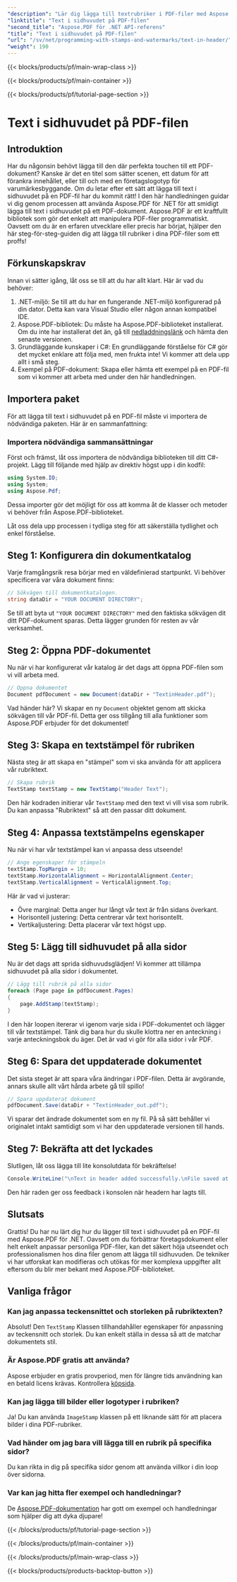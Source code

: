 ```yaml
---
"description": "Lär dig lägga till textrubriker i PDF-filer med Aspose.PDF för .NET med den här steg-för-steg-handledningen. Förbättra dina dokument effektivt och ändamålsenligt."
"linktitle": "Text i sidhuvudet på PDF-filen"
"second_title": "Aspose.PDF för .NET API-referens"
"title": "Text i sidhuvudet på PDF-filen"
"url": "/sv/net/programming-with-stamps-and-watermarks/text-in-header/"
"weight": 190
---
```


{{< blocks/products/pf/main-wrap-class >}}

{{< blocks/products/pf/main-container >}}

{{< blocks/products/pf/tutorial-page-section >}}

# Text i sidhuvudet på PDF-filen

## Introduktion

Har du någonsin behövt lägga till den där perfekta touchen till ett PDF-dokument? Kanske är det en titel som sätter scenen, ett datum för att förankra innehållet, eller till och med en företagslogotyp för varumärkesbyggande. Om du letar efter ett sätt att lägga till text i sidhuvudet på en PDF-fil har du kommit rätt! I den här handledningen guidar vi dig genom processen att använda Aspose.PDF för .NET för att smidigt lägga till text i sidhuvudet på ett PDF-dokument. Aspose.PDF är ett kraftfullt bibliotek som gör det enkelt att manipulera PDF-filer programmatiskt. Oavsett om du är en erfaren utvecklare eller precis har börjat, hjälper den här steg-för-steg-guiden dig att lägga till rubriker i dina PDF-filer som ett proffs!

## Förkunskapskrav

Innan vi sätter igång, låt oss se till att du har allt klart. Här är vad du behöver:

1. .NET-miljö: Se till att du har en fungerande .NET-miljö konfigurerad på din dator. Detta kan vara Visual Studio eller någon annan kompatibel IDE.
2. Aspose.PDF-bibliotek: Du måste ha Aspose.PDF-biblioteket installerat. Om du inte har installerat det än, gå till [nedladdningslänk](https://releases.aspose.com/pdf/net/) och hämta den senaste versionen.
3. Grundläggande kunskaper i C#: En grundläggande förståelse för C# gör det mycket enklare att följa med, men frukta inte! Vi kommer att dela upp allt i små steg.
4. Exempel på PDF-dokument: Skapa eller hämta ett exempel på en PDF-fil som vi kommer att arbeta med under den här handledningen.

## Importera paket

För att lägga till text i sidhuvudet på en PDF-fil måste vi importera de nödvändiga paketen. Här är en sammanfattning:

### Importera nödvändiga sammansättningar

Först och främst, låt oss importera de nödvändiga biblioteken till ditt C#-projekt. Lägg till följande med hjälp av direktiv högst upp i din kodfil:

```csharp
using System.IO;
using System;
using Aspose.Pdf;
```

Dessa importer gör det möjligt för oss att komma åt de klasser och metoder vi behöver från Aspose.PDF-biblioteket.

Låt oss dela upp processen i tydliga steg för att säkerställa tydlighet och enkel förståelse.

## Steg 1: Konfigurera din dokumentkatalog

Varje framgångsrik resa börjar med en väldefinierad startpunkt. Vi behöver specificera var våra dokument finns:

```csharp
// Sökvägen till dokumentkatalogen.
string dataDir = "YOUR DOCUMENT DIRECTORY";
```

Se till att byta ut `"YOUR DOCUMENT DIRECTORY"` med den faktiska sökvägen dit ditt PDF-dokument sparas. Detta lägger grunden för resten av vår verksamhet.

## Steg 2: Öppna PDF-dokumentet

Nu när vi har konfigurerat vår katalog är det dags att öppna PDF-filen som vi vill arbeta med.

```csharp
// Öppna dokumentet
Document pdfDocument = new Document(dataDir + "TextinHeader.pdf");
```

Vad händer här? Vi skapar en ny `Document` objektet genom att skicka sökvägen till vår PDF-fil. Detta ger oss tillgång till alla funktioner som Aspose.PDF erbjuder för det dokumentet!

## Steg 3: Skapa en textstämpel för rubriken

Nästa steg är att skapa en "stämpel" som vi ska använda för att applicera vår rubriktext.

```csharp
// Skapa rubrik
TextStamp textStamp = new TextStamp("Header Text");
```

Den här kodraden initierar vår `TextStamp` med den text vi vill visa som rubrik. Du kan anpassa "Rubriktext" så att den passar ditt dokument. 

## Steg 4: Anpassa textstämpelns egenskaper

Nu när vi har vår textstämpel kan vi anpassa dess utseende!

```csharp
// Ange egenskaper för stämpeln
textStamp.TopMargin = 10;
textStamp.HorizontalAlignment = HorizontalAlignment.Center;
textStamp.VerticalAlignment = VerticalAlignment.Top;
```

Här är vad vi justerar:
- Övre marginal: Detta anger hur långt vår text är från sidans överkant.
- Horisontell justering: Detta centrerar vår text horisontellt.
- Vertikaljustering: Detta placerar vår text högst upp.

## Steg 5: Lägg till sidhuvudet på alla sidor

Nu är det dags att sprida sidhuvudsglädjen! Vi kommer att tillämpa sidhuvudet på alla sidor i dokumentet.

```csharp
// Lägg till rubrik på alla sidor
foreach (Page page in pdfDocument.Pages)
{
    page.AddStamp(textStamp);
}
```

I den här loopen itererar vi igenom varje sida i PDF-dokumentet och lägger till vår textstämpel. Tänk dig bara hur du skulle klottra ner en anteckning i varje anteckningsbok du äger. Det är vad vi gör för alla sidor i vår PDF.

## Steg 6: Spara det uppdaterade dokumentet

Det sista steget är att spara våra ändringar i PDF-filen. Detta är avgörande, annars skulle allt vårt hårda arbete gå till spillo!

```csharp
// Spara uppdaterat dokument
pdfDocument.Save(dataDir + "TextinHeader_out.pdf");
```

Vi sparar det ändrade dokumentet som en ny fil. På så sätt behåller vi originalet intakt samtidigt som vi har den uppdaterade versionen till hands.

## Steg 7: Bekräfta att det lyckades

Slutligen, låt oss lägga till lite konsolutdata för bekräftelse!

```csharp
Console.WriteLine("\nText in header added successfully.\nFile saved at " + dataDir);
```

Den här raden ger oss feedback i konsolen när headern har lagts till.

## Slutsats

Grattis! Du har nu lärt dig hur du lägger till text i sidhuvudet på en PDF-fil med Aspose.PDF för .NET. Oavsett om du förbättrar företagsdokument eller helt enkelt anpassar personliga PDF-filer, kan det säkert höja utseendet och professionalismen hos dina filer genom att lägga till sidhuvuden. De tekniker vi har utforskat kan modifieras och utökas för mer komplexa uppgifter allt eftersom du blir mer bekant med Aspose.PDF-biblioteket.

## Vanliga frågor

### Kan jag anpassa teckensnittet och storleken på rubriktexten?
Absolut! Den `TextStamp` Klassen tillhandahåller egenskaper för anpassning av teckensnitt och storlek. Du kan enkelt ställa in dessa så att de matchar dokumentets stil.

### Är Aspose.PDF gratis att använda?
Aspose erbjuder en gratis provperiod, men för längre tids användning kan en betald licens krävas. Kontrollera [köpsida](https://purchase.aspose.com/buy).

### Kan jag lägga till bilder eller logotyper i rubriken?
Ja! Du kan använda `ImageStamp` klassen på ett liknande sätt för att placera bilder i dina PDF-rubriker.

### Vad händer om jag bara vill lägga till en rubrik på specifika sidor?
Du kan rikta in dig på specifika sidor genom att använda villkor i din loop över sidorna.

### Var kan jag hitta fler exempel och handledningar?
De [Aspose.PDF-dokumentation](https://reference.aspose.com/pdf/net/) har gott om exempel och handledningar som hjälper dig att dyka djupare!

{{< /blocks/products/pf/tutorial-page-section >}}

{{< /blocks/products/pf/main-container >}}

{{< /blocks/products/pf/main-wrap-class >}}

{{< blocks/products/products-backtop-button >}}